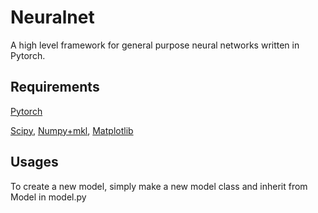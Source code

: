 # Neuralnet

A high level framework for general purpose neural networks written in Pytorch.

## Requirements

[Pytorch](http://http://pytorch.org/)

[Scipy](https://www.scipy.org/install.html), [Numpy+mkl](http://www.lfd.uci.edu/~gohlke/pythonlibs/#numpy), [Matplotlib](https://matplotlib.org/)

## Usages
To create a new model, simply make a new model class and inherit from Model in model.py
